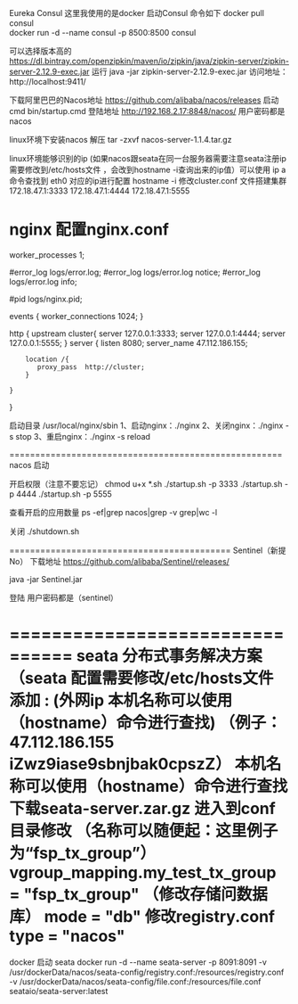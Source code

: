 
Eureka 
Consul 
这里我使用的是docker 启动Consul  命令如下
 docker pull  consul  
 docker run -d --name consul  -p 8500:8500  consul
 
 
 
 可以选择版本高的
 https://dl.bintray.com/openzipkin/maven/io/zipkin/java/zipkin-server/zipkin-server-2.12.9-exec.jar
 运行  java -jar  zipkin-server-2.12.9-exec.jar 
 访问地址：  http://localhost:9411/
 
 下载阿里巴巴的Nacos地址
https://github.com/alibaba/nacos/releases
启动 cmd  bin/startup.cmd
登陆地址 http://192.168.2.17:8848/nacos/
用户密码都是  nacos

linux环境下安装nacos
解压
tar -zxvf  nacos-server-1.1.4.tar.gz 

linux环境能够识别的ip  (如果nacos跟seata在同一台服务器需要注意seata注册ip需要修改到/etc/hosts文件  ，会改到hostname -i查询出来的ip值）可以使用  ip  a    命令查找到 eth0   对应的ip进行配置
hostname -i 
修改cluster.conf 文件搭建集群
172.18.47.1:3333
172.18.47.1:4444
172.18.47.1:5555


nginx  配置nginx.conf
=====================================================
worker_processes  1;

#error_log  logs/error.log;
#error_log  logs/error.log  notice;
#error_log  logs/error.log  info;

#pid        logs/nginx.pid;


events {
    worker_connections  1024;
}

http {
	upstream cluster{
	    server 127.0.0.1:3333;
		server 127.0.0.1:4444;
		server 127.0.0.1:5555;
	}
   server {
        listen       8080;
        server_name  47.112.186.155;

		location /{
           proxy_pass  http://cluster;
        }
  
    }

 }
 
 启动目录  /usr/local/nginx/sbin
 1、启动nginx：./nginx 
 2、关闭nginx：./nginx -s stop
 3、重启nginx：./nginx -s reload

 
    
   
=====================================================
nacos 启动
  
  开启权限（注意不要忘记）
  chmod u+x *.sh
./startup.sh -p 3333
./startup.sh -p 4444
./startup.sh -p 5555

查看开启的应用数量
ps -ef|grep nacos|grep -v grep|wc -l

关闭
./shutdown.sh

===========================================
Sentinel（新提No）
下载地址
https://github.com/alibaba/Sentinel/releases/

java -jar Sentinel.jar  

登陆  用户密码都是（sentinel）




================================
seata 分布式事务解决方案    （seata 配置需要修改/etc/hosts文件  添加 : (外网ip  本机名称可以使用（hostname）命令进行查找)  （例子： 47.112.186.155  iZwz9iase9sbnjbak0cpszZ） 本机名称可以使用（hostname）命令进行查找
下载seata-server.zar.gz
进入到conf目录修改
 （名称可以随便起：这里例子为“fsp_tx_group”）
 vgroup_mapping.my_test_tx_group = "fsp_tx_group"
 （修改存储问数据库）
  mode = "db"
修改registry.conf
type = "nacos"
===============================================
docker 启动 seata
 docker run -d  --name seata-server -p 8091:8091 -v /usr/dockerData/nacos/seata-config/registry.conf:/resources/registry.conf  -v  /usr/dockerData/nacos/seata-config/file.conf:/resources/file.conf  seataio/seata-server:latest

